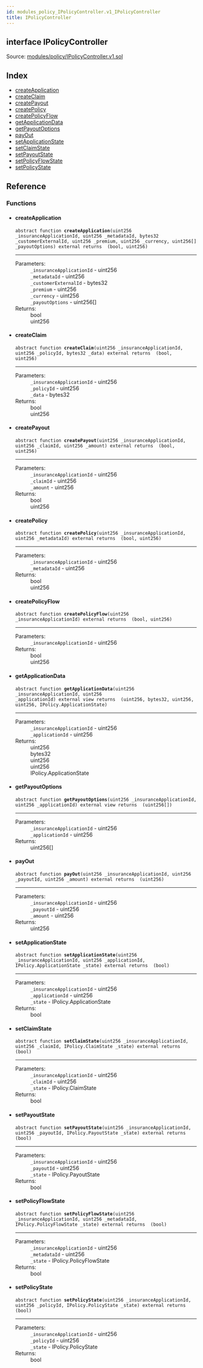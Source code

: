 ```yaml
---
id: modules_policy_IPolicyController.v1_IPolicyController
title: IPolicyController
---
```


<div class="contract-doc"><div class="contract"><h2 class="contract-header"><span class="contract-kind">interface</span> IPolicyController</h2><div class="source">Source: <a href="/blob/v1.0.0/contracts/modules/policy/IPolicyController.v1.sol" target="_blank">modules/policy/IPolicyController.v1.sol</a></div></div><div class="index"><h2>Index</h2><ul><li><a href="modules_policy_IPolicyController.v1_IPolicyController.html#createApplication">createApplication</a></li><li><a href="modules_policy_IPolicyController.v1_IPolicyController.html#createClaim">createClaim</a></li><li><a href="modules_policy_IPolicyController.v1_IPolicyController.html#createPayout">createPayout</a></li><li><a href="modules_policy_IPolicyController.v1_IPolicyController.html#createPolicy">createPolicy</a></li><li><a href="modules_policy_IPolicyController.v1_IPolicyController.html#createPolicyFlow">createPolicyFlow</a></li><li><a href="modules_policy_IPolicyController.v1_IPolicyController.html#getApplicationData">getApplicationData</a></li><li><a href="modules_policy_IPolicyController.v1_IPolicyController.html#getPayoutOptions">getPayoutOptions</a></li><li><a href="modules_policy_IPolicyController.v1_IPolicyController.html#payOut">payOut</a></li><li><a href="modules_policy_IPolicyController.v1_IPolicyController.html#setApplicationState">setApplicationState</a></li><li><a href="modules_policy_IPolicyController.v1_IPolicyController.html#setClaimState">setClaimState</a></li><li><a href="modules_policy_IPolicyController.v1_IPolicyController.html#setPayoutState">setPayoutState</a></li><li><a href="modules_policy_IPolicyController.v1_IPolicyController.html#setPolicyFlowState">setPolicyFlowState</a></li><li><a href="modules_policy_IPolicyController.v1_IPolicyController.html#setPolicyState">setPolicyState</a></li></ul></div><div class="reference"><h2>Reference</h2><div class="functions"><h3>Functions</h3><ul><li><div class="item function"><span id="createApplication" class="anchor-marker"></span><h4 class="name">createApplication</h4><div class="body"><code class="signature"><span>abstract </span>function <strong>createApplication</strong><span>(uint256 _insuranceApplicationId, uint256 _metadataId, bytes32 _customerExternalId, uint256 _premium, uint256 _currency, uint256[] _payoutOptions) </span><span>external </span><span>returns  (bool, uint256) </span></code><hr/><dl><dt><span class="label-parameters">Parameters:</span></dt><dd><div><code>_insuranceApplicationId</code> - uint256</div><div><code>_metadataId</code> - uint256</div><div><code>_customerExternalId</code> - bytes32</div><div><code>_premium</code> - uint256</div><div><code>_currency</code> - uint256</div><div><code>_payoutOptions</code> - uint256[]</div></dd><dt><span class="label-return">Returns:</span></dt><dd>bool</dd><dd>uint256</dd></dl></div></div></li><li><div class="item function"><span id="createClaim" class="anchor-marker"></span><h4 class="name">createClaim</h4><div class="body"><code class="signature"><span>abstract </span>function <strong>createClaim</strong><span>(uint256 _insuranceApplicationId, uint256 _policyId, bytes32 _data) </span><span>external </span><span>returns  (bool, uint256) </span></code><hr/><dl><dt><span class="label-parameters">Parameters:</span></dt><dd><div><code>_insuranceApplicationId</code> - uint256</div><div><code>_policyId</code> - uint256</div><div><code>_data</code> - bytes32</div></dd><dt><span class="label-return">Returns:</span></dt><dd>bool</dd><dd>uint256</dd></dl></div></div></li><li><div class="item function"><span id="createPayout" class="anchor-marker"></span><h4 class="name">createPayout</h4><div class="body"><code class="signature"><span>abstract </span>function <strong>createPayout</strong><span>(uint256 _insuranceApplicationId, uint256 _claimId, uint256 _amount) </span><span>external </span><span>returns  (bool, uint256) </span></code><hr/><dl><dt><span class="label-parameters">Parameters:</span></dt><dd><div><code>_insuranceApplicationId</code> - uint256</div><div><code>_claimId</code> - uint256</div><div><code>_amount</code> - uint256</div></dd><dt><span class="label-return">Returns:</span></dt><dd>bool</dd><dd>uint256</dd></dl></div></div></li><li><div class="item function"><span id="createPolicy" class="anchor-marker"></span><h4 class="name">createPolicy</h4><div class="body"><code class="signature"><span>abstract </span>function <strong>createPolicy</strong><span>(uint256 _insuranceApplicationId, uint256 _metadataId) </span><span>external </span><span>returns  (bool, uint256) </span></code><hr/><dl><dt><span class="label-parameters">Parameters:</span></dt><dd><div><code>_insuranceApplicationId</code> - uint256</div><div><code>_metadataId</code> - uint256</div></dd><dt><span class="label-return">Returns:</span></dt><dd>bool</dd><dd>uint256</dd></dl></div></div></li><li><div class="item function"><span id="createPolicyFlow" class="anchor-marker"></span><h4 class="name">createPolicyFlow</h4><div class="body"><code class="signature"><span>abstract </span>function <strong>createPolicyFlow</strong><span>(uint256 _insuranceApplicationId) </span><span>external </span><span>returns  (bool, uint256) </span></code><hr/><dl><dt><span class="label-parameters">Parameters:</span></dt><dd><div><code>_insuranceApplicationId</code> - uint256</div></dd><dt><span class="label-return">Returns:</span></dt><dd>bool</dd><dd>uint256</dd></dl></div></div></li><li><div class="item function"><span id="getApplicationData" class="anchor-marker"></span><h4 class="name">getApplicationData</h4><div class="body"><code class="signature"><span>abstract </span>function <strong>getApplicationData</strong><span>(uint256 _insuranceApplicationId, uint256 _applicationId) </span><span>external </span><span>view </span><span>returns  (uint256, bytes32, uint256, uint256, IPolicy.ApplicationState) </span></code><hr/><dl><dt><span class="label-parameters">Parameters:</span></dt><dd><div><code>_insuranceApplicationId</code> - uint256</div><div><code>_applicationId</code> - uint256</div></dd><dt><span class="label-return">Returns:</span></dt><dd>uint256</dd><dd>bytes32</dd><dd>uint256</dd><dd>uint256</dd><dd>IPolicy.ApplicationState</dd></dl></div></div></li><li><div class="item function"><span id="getPayoutOptions" class="anchor-marker"></span><h4 class="name">getPayoutOptions</h4><div class="body"><code class="signature"><span>abstract </span>function <strong>getPayoutOptions</strong><span>(uint256 _insuranceApplicationId, uint256 _applicationId) </span><span>external </span><span>view </span><span>returns  (uint256[]) </span></code><hr/><dl><dt><span class="label-parameters">Parameters:</span></dt><dd><div><code>_insuranceApplicationId</code> - uint256</div><div><code>_applicationId</code> - uint256</div></dd><dt><span class="label-return">Returns:</span></dt><dd>uint256[]</dd></dl></div></div></li><li><div class="item function"><span id="payOut" class="anchor-marker"></span><h4 class="name">payOut</h4><div class="body"><code class="signature"><span>abstract </span>function <strong>payOut</strong><span>(uint256 _insuranceApplicationId, uint256 _payoutId, uint256 _amount) </span><span>external </span><span>returns  (uint256) </span></code><hr/><dl><dt><span class="label-parameters">Parameters:</span></dt><dd><div><code>_insuranceApplicationId</code> - uint256</div><div><code>_payoutId</code> - uint256</div><div><code>_amount</code> - uint256</div></dd><dt><span class="label-return">Returns:</span></dt><dd>uint256</dd></dl></div></div></li><li><div class="item function"><span id="setApplicationState" class="anchor-marker"></span><h4 class="name">setApplicationState</h4><div class="body"><code class="signature"><span>abstract </span>function <strong>setApplicationState</strong><span>(uint256 _insuranceApplicationId, uint256 _applicationId, IPolicy.ApplicationState _state) </span><span>external </span><span>returns  (bool) </span></code><hr/><dl><dt><span class="label-parameters">Parameters:</span></dt><dd><div><code>_insuranceApplicationId</code> - uint256</div><div><code>_applicationId</code> - uint256</div><div><code>_state</code> - IPolicy.ApplicationState</div></dd><dt><span class="label-return">Returns:</span></dt><dd>bool</dd></dl></div></div></li><li><div class="item function"><span id="setClaimState" class="anchor-marker"></span><h4 class="name">setClaimState</h4><div class="body"><code class="signature"><span>abstract </span>function <strong>setClaimState</strong><span>(uint256 _insuranceApplicationId, uint256 _claimId, IPolicy.ClaimState _state) </span><span>external </span><span>returns  (bool) </span></code><hr/><dl><dt><span class="label-parameters">Parameters:</span></dt><dd><div><code>_insuranceApplicationId</code> - uint256</div><div><code>_claimId</code> - uint256</div><div><code>_state</code> - IPolicy.ClaimState</div></dd><dt><span class="label-return">Returns:</span></dt><dd>bool</dd></dl></div></div></li><li><div class="item function"><span id="setPayoutState" class="anchor-marker"></span><h4 class="name">setPayoutState</h4><div class="body"><code class="signature"><span>abstract </span>function <strong>setPayoutState</strong><span>(uint256 _insuranceApplicationId, uint256 _payoutId, IPolicy.PayoutState _state) </span><span>external </span><span>returns  (bool) </span></code><hr/><dl><dt><span class="label-parameters">Parameters:</span></dt><dd><div><code>_insuranceApplicationId</code> - uint256</div><div><code>_payoutId</code> - uint256</div><div><code>_state</code> - IPolicy.PayoutState</div></dd><dt><span class="label-return">Returns:</span></dt><dd>bool</dd></dl></div></div></li><li><div class="item function"><span id="setPolicyFlowState" class="anchor-marker"></span><h4 class="name">setPolicyFlowState</h4><div class="body"><code class="signature"><span>abstract </span>function <strong>setPolicyFlowState</strong><span>(uint256 _insuranceApplicationId, uint256 _metadataId, IPolicy.PolicyFlowState _state) </span><span>external </span><span>returns  (bool) </span></code><hr/><dl><dt><span class="label-parameters">Parameters:</span></dt><dd><div><code>_insuranceApplicationId</code> - uint256</div><div><code>_metadataId</code> - uint256</div><div><code>_state</code> - IPolicy.PolicyFlowState</div></dd><dt><span class="label-return">Returns:</span></dt><dd>bool</dd></dl></div></div></li><li><div class="item function"><span id="setPolicyState" class="anchor-marker"></span><h4 class="name">setPolicyState</h4><div class="body"><code class="signature"><span>abstract </span>function <strong>setPolicyState</strong><span>(uint256 _insuranceApplicationId, uint256 _policyId, IPolicy.PolicyState _state) </span><span>external </span><span>returns  (bool) </span></code><hr/><dl><dt><span class="label-parameters">Parameters:</span></dt><dd><div><code>_insuranceApplicationId</code> - uint256</div><div><code>_policyId</code> - uint256</div><div><code>_state</code> - IPolicy.PolicyState</div></dd><dt><span class="label-return">Returns:</span></dt><dd>bool</dd></dl></div></div></li></ul></div></div></div>
